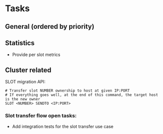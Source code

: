 # Tasks

## General (ordered by priority)


## Statistics

- Provide per slot metrics

## Cluster related

SLOT migration API:

```
# Transfer slot NUMBER ownership to host at given IP:PORT
# If everything goes well, at the end of this command, the target host is the new owner
SLOT <NUMBER> SENDTO <IP:PORT>
```


### Slot transfer flow open tasks:

- Add integration tests for the slot transfer use case
